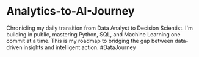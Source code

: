 # Analytics-to-AI-Journey
Chronicling my daily transition from Data Analyst to Decision Scientist. I'm building in public, mastering Python, SQL, and Machine Learning one commit at a time. This is my roadmap to bridging the gap between data-driven insights and intelligent action. #DataJourney

